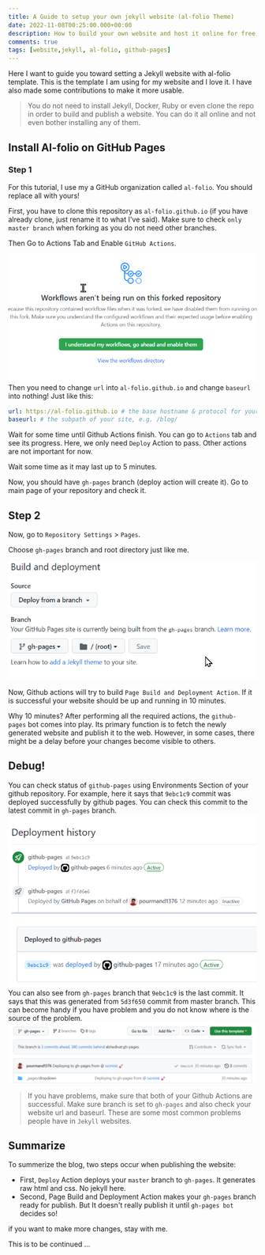 ```yaml
---
title: A Guide to setup your own jekyll website (al-folio Theme)
date: 2022-11-08T00:25:00.000+00:00
description: How to build your own website and host it online for free
comments: true
tags: [website,jekyll, al-folio, github-pages]
---
```


Here I want to guide you toward setting a Jekyll website with al-folio template. This is the template I am using for my website and I love it. I have also made some contributions to make it more usable. 

> You do not need to install Jekyll, Docker, Ruby or even clone the repo in order to build and publish a website. You can do it all online and not even bother installing any of them. 

## Install Al-folio on GitHub Pages
### Step 1
For this tutorial, I use my a GitHub organization called `al-folio`. You should replace all with yours!

First, you have to clone this repository as `al-folio.github.io` (if you have already clone, just rename it to what I've said). Make sure to check `only master branch` when forking as you do not need other branches. 

Then Go to Actions Tab and Enable `GitHub Actions`.

![](enable_actions.png#center)
Then you need to change `url` into `al-folio.github.io` and change `baseurl` into nothing! Just like this:

```yaml
url: https://al-folio.github.io # the base hostname & protocol for your site
baseurl: # the subpath of your site, e.g. /blog/
```

Wait for some time until Github Actions finish. You can go to `Actions` tab and see its progress. Here, we only need `Deploy` Action to pass. Other actions are not important for now. 

Wait some time as it may last up to 5 minutes. 

Now, you should have `gh-pages` branch (deploy action will create it). Go to main page of your repository and check it.  

## Step 2
Now, go to `Repository Settings` > `Pages`.

Choose `gh-pages` branch and root directory just like me. 

![](gh-pages.png#center)

Now, Github actions will try to build `Page Build and Deployment Action`. If it is successful your website should be up and running in 10 minutes. 

Why 10 minutes?
After performing all the required actions, the `github-pages` bot comes into play. Its primary function is to fetch the newly generated website and publish it to the web. However, in some cases, there might be a delay before your changes become visible to others.

## Debug! 
You can check status of `github-pages` using Environments Section of your github repository. For example, here it says that `9ebc1c9` commit was deployed successfully by github pages. You can check this commit to the latest commit in `gh-pages` branch. 
![](ghpages-action.png)
![](deployment_status.png)
You can also see from `gh-pages` branch that `9ebc1c9` is the last commit. It says that this was generated from `5d3f650` commit from master branch. This can become handy if you have problem and you do not know where is the source of the problem. 
![](ghpages-branch-information.png)


> If you have problems, make sure that both of your Github Actions are successful. Make sure branch is set to `gh-pages` and also check your website url and baseurl. These are some most common problems people have in `Jekyll` websites. 

## Summarize
To summerize the blog, two steps occur when publishing the website:

- First, `Deploy` Action deploys your `master` branch to `gh-pages`. It generates raw html and css. No jekyll here. 
- Second, Page Build and Deployment Action makes your `gh-pages` branch ready for publish. But It doesn't really publish it until `gh-pages bot` decides so! 

if you want to make more changes, stay with me. 

This is to be continued ... 